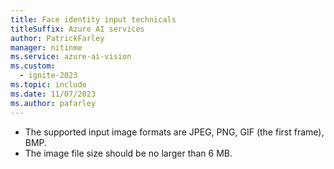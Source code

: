 ```yaml
---
title: Face identity input technicals
titleSuffix: Azure AI services
author: PatrickFarley
manager: nitinme
ms.service: azure-ai-vision
ms.custom:
  - ignite-2023
ms.topic: include
ms.date: 11/07/2023
ms.author: pafarley
---
```


* The supported input image formats are JPEG, PNG, GIF (the first frame), BMP. 
* The image file size should be no larger than 6 MB.
